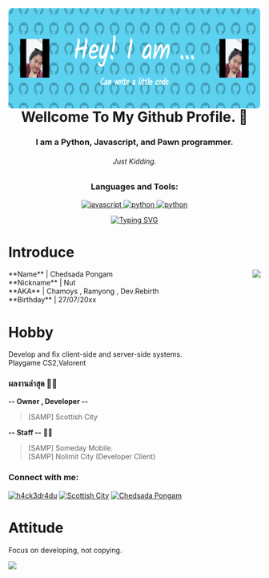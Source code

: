 <img align="right" height="200" src="./github-header-image.png"/>

# <h1 align="center">Wellcome To My Github Profile. 👋</h1>
<h3 align="center">I am a Python, Javascript, and Pawn programmer.</h3>
<h6 align="center">Just Kidding.</h6>

<h3 align="center">Languages and Tools:</h3>
<p align="center"><a href="https://developer.mozilla.org/en-US/docs/Web/JavaScript" target="_blank" rel="noreferrer"> <img src="https://camo.githubusercontent.com/8189e5e3e5c0848ed6d22ea591e0cf962323ec716135617e1a3e25aae9cfe71d/68747470733a2f2f74656368737461636b2d67656e657261746f722e76657263656c2e6170702f707974686f6e2d69636f6e2e737667" alt="javascript" width="40" height="40"/> </a> <a href="https://www.linux.org/" target="_blank" rel="noreferrer"> <img src="https://camo.githubusercontent.com/ece04e9e6d8e7370a88024f41d544915e01ce71b5457326c08349cc282ccf2d4/68747470733a2f2f6d65646961332e67697068792e636f6d2f6d656469612f6c6e377a32655772696951416c6c6656636e2f323030772e77656270" alt="python" width="40" height="40"/> </a> </a> <a href="https://www.linux.org/" target="_blank" rel="noreferrer"> <img src="https://camo.githubusercontent.com/418cbff54fe0ff385225ac464200a519c169c0fd3fb80402a8a9f977efd63c7a/68747470733a2f2f74656368737461636b2d67656e657261746f722e76657263656c2e6170702f6e67696e782d69636f6e2e737667" alt="python" width="40" height="40"/> </a> </p>

<p align="center">
<a href="https://git.io/typing-svg"><img src="https://readme-typing-svg.demolab.com?font=Mali&size=25&pause=1000&center=true&vCenter=true&random=false&width=500&lines=%E0%B9%84%E0%B8%A1%E0%B9%88%E0%B8%A1%E0%B8%B5%E0%B9%83%E0%B8%84%E0%B8%A3%E0%B8%94%E0%B8%B5%E0%B9%80%E0%B8%97%E0%B9%88%E0%B8%B2%E0%B9%81%E0%B8%A1%E0%B9%88%E0%B8%A1%E0%B8%B6%E0%B8%87%E0%B9%81%E0%B8%A5%E0%B9%89%E0%B8%A7;ChamoyZ_" alt="Typing SVG" /></a>
</p>

# Introduce
<img align="right" height="150" src="https://cdn.discordapp.com/attachments/990550156397146132/1160488572546207784/sc.png"  />
**Name** | Chedsada Pongam<br>
**Nickname** | Nut<br>
**AKA** | Chamoys , Ramyong , Dev.Rebirth<br>
**Birthday** | 27/07/20xx

# **Hobby**
Develop and fix client-side and server-side systems.<br>
Playgame CS2,Valorent

### ผลงานล่าสุด 🌸🌸<br>
**-- Owner , Developer --** 
> [SAMP] Scottish City<br>

**-- Staff --** 🌸🌸
> [SAMP] Someday Mobile.<br>
> [SAMP] Nolimit City (Developer Client)

<h3 align="left">Connect with me:</h3>
<p align="left">
<a href="https://www.youtube.com/channel/UCYCddxi1qNIKON2a8Gi07-A" target="blank"><img align="center" src="https://raw.githubusercontent.com/rahuldkjain/github-profile-readme-generator/master/src/images/icons/Social/youtube.svg" alt="h4ck3dr4du" height="30" width="40" /></a>
<a href="https://discord.gg/vvGmKQYNS2" target="blank"><img align="center" src="https://raw.githubusercontent.com/rahuldkjain/github-profile-readme-generator/master/src/images/icons/Social/discord.svg" alt="Scottish City" height="30" width="40" /></a>
<a href="https://www.facebook.com/phtgrapher.official" target="blank"><img align="center" src="https://raw.githubusercontent.com/rahuldkjain/github-profile-readme-generator/master/src/images/icons/Social/facebook.svg" alt="Chedsada Pongam" height="30" width="40" /></a>
</p>

# Attitude
Focus on developing, not copying.

![](https://dcbadge.vercel.app/api/shield/423433157078024193)



<!--
**ChamoyZ/ChamoyZ** is a ✨ _special_ ✨ repository because its `README.md` (this file) appears on your GitHub profile.

Here are some ideas to get you started:

- 🔭 I’m currently working on ...
- 🌱 I’m currently learning ...
- 👯 I’m looking to collaborate on ...
- 🤔 I’m looking for help with ...
- 💬 Ask me about ...
- 📫 How to reach me: ...
- 😄 Pronouns: ...
- ⚡ Fun fact: ...
-->
